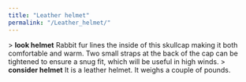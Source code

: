 ```yaml
---
title: "Leather helmet"
permalink: "/Leather_helmet/"
---
```


\> **look helmet**
Rabbit fur lines the inside of this skullcap making it both comfortable
and
warm. Two small straps at the back of the cap can be tightened to ensure
a snug
fit, which will be useful in high winds.
\> **consider helmet**
It is a leather helmet.
It weighs a couple of pounds.